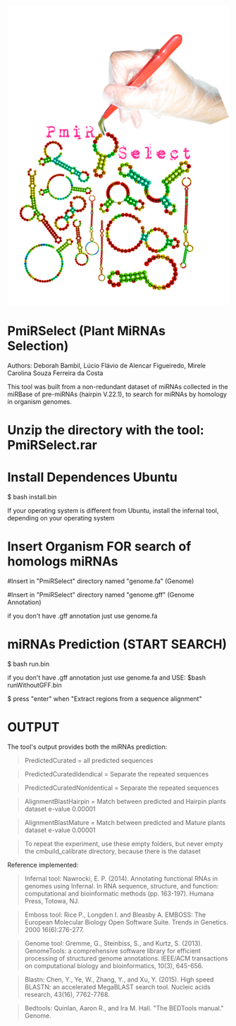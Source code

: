  ![name-of-you-image](https://github.com/DeborahBambil/figs/blob/main/Fig1.png?raw=true)

# PmiRSelect (Plant MiRNAs Selection)
Authors: Deborah Bambil, Lúcio Flávio de Alencar Figueiredo, Mirele Carolina Souza Ferreira da Costa

This tool was built from a non-redundant dataset of miRNAs collected in the miRBase of pre-miRNAs (hairpin V.22.1), to search for miRNAs by homology in organism genomes.

# Unzip the directory with the tool: PmiRSelect.rar

# Install Dependences Ubuntu

$ bash install.bin

If your operating system is different from Ubuntu, install the infernal tool, depending on your operating system

# Insert Organism FOR search of homologs miRNAs

#Insert in "PmiRSelect" directory named "genome.fa" (Genome)

#Insert in "PmiRSelect" directory named "genome.gff" (Genome Annotation)

if you don't have .gff annotation just use genome.fa

# miRNAs Prediction (START SEARCH)

$ bash run.bin

if you don't have .gff annotation just use genome.fa and USE: $bash runWithoutGFF.bin

$ press "enter" when "Extract regions from a sequence alignment"

# OUTPUT

The tool's output provides both the miRNAs prediction:

> PredictedCurated = all predicted sequences

> PredictedCuratedIdendical = Separate the repeated sequences 

> PredictedCuratedNonIdentical = Separate the repeated sequences 

> AlignmentBlastHairpin = Match between predicted and Hairpin plants dataset e-value 0.00001

> AlignmentBlastMature = Match between predicted and Mature plants dataset e-value 0.00001

> To repeat the experiment, use these empty folders, but never empty the cmbuild_calibrate directory, because there is the dataset

Reference implemented:

> Infernal tool: Nawrocki, E. P. (2014). Annotating functional RNAs in genomes using Infernal. In RNA sequence, structure, and function: computational and bioinformatic methods (pp. 163-197). Humana Press, Totowa, NJ.

> Emboss tool: Rice P., Longden I. and Bleasby A. EMBOSS: The European Molecular Biology Open Software Suite. Trends in Genetics. 2000 16(6):276-277.

> Genome tool: Gremme, G., Steinbiss, S., and Kurtz, S. (2013). GenomeTools: a comprehensive software library for efficient processing of structured genome annotations. IEEE/ACM transactions on computational biology and bioinformatics, 10(3), 645-656.

> Blastn: Chen, Y., Ye, W., Zhang, Y., and Xu, Y. (2015). High speed BLASTN: an accelerated MegaBLAST search tool. Nucleic acids research, 43(16), 7762-7768.

>Bedtools: Quinlan, Aaron R., and Ira M. Hall. "The BEDTools manual." Genome.
